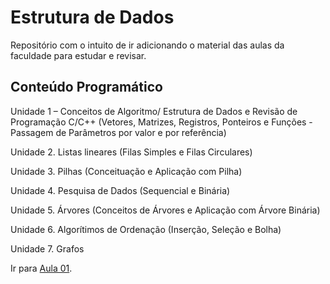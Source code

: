 # Estrutura de Dados
Repositório com o intuito de ir adicionando o material das aulas da faculdade para estudar e revisar. 

## Conteúdo Programático
Unidade 1 – Conceitos de Algoritmo/ Estrutura de Dados e Revisão de Programação C/C++ (Vetores, Matrizes, Registros, Ponteiros e Funções - Passagem de Parâmetros por valor e por referência) 

Unidade 2. Listas lineares (Filas Simples e Filas Circulares)	

Unidade 3. Pilhas (Conceituação e Aplicação com Pilha)			

Unidade 4. Pesquisa de Dados (Sequencial e Binária)			

Unidade 5. Árvores (Conceitos de Árvores e Aplicação com Árvore Binária)		

Unidade 6. Algorítimos de Ordenação (Inserção, Seleção e Bolha)		

Unidade 7. Grafos																	

Ir para [Aula 01](https://github.com/raianecj/estrutura-de-dados/blob/main/aula-01/aula-01.md).
